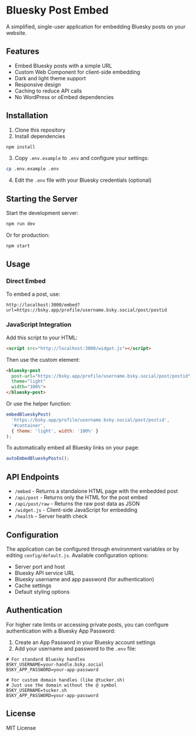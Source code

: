 # Bluesky Post Embed

A simplified, single-user application for embedding Bluesky posts on your website.

## Features

- Embed Bluesky posts with a simple URL
- Custom Web Component for client-side embedding
- Dark and light theme support
- Responsive design
- Caching to reduce API calls
- No WordPress or oEmbed dependencies

## Installation

1. Clone this repository
2. Install dependencies

```bash
npm install
```

3. Copy `.env.example` to `.env` and configure your settings:

```bash
cp .env.example .env
```

4. Edit the `.env` file with your Bluesky credentials (optional)

## Starting the Server

Start the development server:

```bash
npm run dev
```

Or for production:

```bash
npm start
```

## Usage

### Direct Embed

To embed a post, use:

```
http://localhost:3000/embed?url=https://bsky.app/profile/username.bsky.social/post/postid
```

### JavaScript Integration

Add this script to your HTML:

```html
<script src="http://localhost:3000/widget.js"></script>
```

Then use the custom element:

```html
<bluesky-post 
  post-url="https://bsky.app/profile/username.bsky.social/post/postid" 
  theme="light" 
  width="100%">
</bluesky-post>
```

Or use the helper function:

```javascript
embedBlueskyPost(
  'https://bsky.app/profile/username.bsky.social/post/postid',
  '#container',
  { theme: 'light', width: '100%' }
);
```

To automatically embed all Bluesky links on your page:

```javascript
autoEmbedBlueskyPosts();
```

## API Endpoints

- `/embed` - Returns a standalone HTML page with the embedded post
- `/api/post` - Returns only the HTML for the post embed
- `/api/post/raw` - Returns the raw post data as JSON
- `/widget.js` - Client-side JavaScript for embedding
- `/health` - Server health check

## Configuration

The application can be configured through environment variables or by editing `config/default.js`. Available configuration options:

- Server port and host
- Bluesky API service URL
- Bluesky username and app password (for authentication)
- Cache settings
- Default styling options

## Authentication

For higher rate limits or accessing private posts, you can configure authentication with a Bluesky App Password:

1. Create an App Password in your Bluesky account settings
2. Add your username and password to the `.env` file:

```
# For standard Bluesky handles
BSKY_USERNAME=your-handle.bsky.social
BSKY_APP_PASSWORD=your-app-password

# For custom domain handles (like @tucker.sh)
# Just use the domain without the @ symbol
BSKY_USERNAME=tucker.sh
BSKY_APP_PASSWORD=your-app-password
```

## License

MIT License